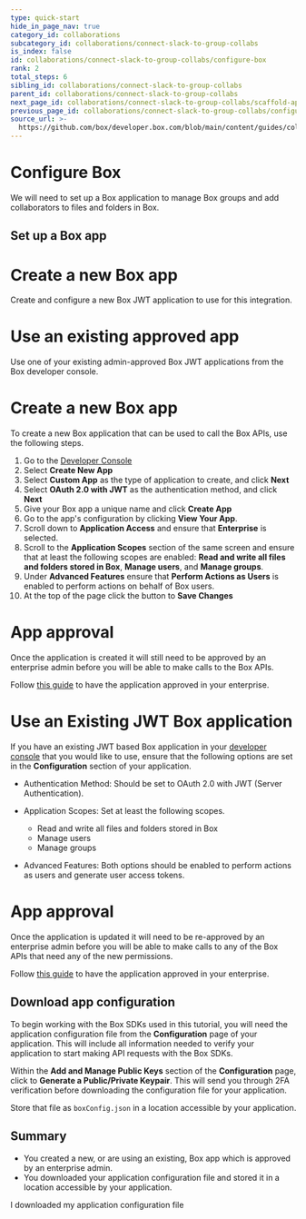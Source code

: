 ```yaml
---
type: quick-start
hide_in_page_nav: true
category_id: collaborations
subcategory_id: collaborations/connect-slack-to-group-collabs
is_index: false
id: collaborations/connect-slack-to-group-collabs/configure-box
rank: 2
total_steps: 6
sibling_id: collaborations/connect-slack-to-group-collabs
parent_id: collaborations/connect-slack-to-group-collabs
next_page_id: collaborations/connect-slack-to-group-collabs/scaffold-application-code
previous_page_id: collaborations/connect-slack-to-group-collabs/configure-slack
source_url: >-
  https://github.com/box/developer.box.com/blob/main/content/guides/collaborations/connect-slack-to-group-collabs/2-configure-box.md
---
```

# Configure Box

We will need to set up a Box application to manage Box groups and add
collaborators to files and folders in Box.

## Set up a Box app

<Grid columns='2'>

<Choose option='box.app_type' value='create_new' color='blue'>

# Create a new Box app

Create and configure a new Box JWT application to use for this integration.

</Choose>

<Choose option='box.app_type' value='use_own' color='blue'>

# Use an existing approved app

Use one of your existing admin-approved Box JWT applications from the Box
developer console.

</Choose>

</Grid>

<Choice option='box.app_type' value='create_new' color='none'>

# Create a new Box app

To create a new Box application that can be used to call the Box APIs, use
the following steps.

1. Go to the [Developer Console][devconsole]
2. Select **Create New App**
3. Select **Custom App** as the type of application to create, and click
   **Next**
4. Select **OAuth 2.0 with JWT** as the authentication method, and click
   **Next**
5. Give your Box app a unique name and click **Create App**
6. Go to the app's configuration by clicking **View Your App**.
7. Scroll down to **Application Access** and ensure that **Enterprise** is
   selected.
8. Scroll to the **Application Scopes** section of the same screen
   and ensure that at least the following scopes are enabled:
   **Read and write all files and folders stored in Box**, **Manage users**,
   and **Manage groups**.
9. Under **Advanced Features** ensure that **Perform Actions as Users** is
   enabled to perform actions on behalf of Box users.
10. At the top of the page click the button to **Save Changes**

<Message type='warning'>

# App approval

Once the application is created it will still need to be approved by an
enterprise admin before you will be able to make calls to the Box APIs.

Follow [this guide](g://authorization/custom-app-approval/) to have the
application approved in your enterprise.

</Message>

</Choice>

<Choice option='box.app_type' value='use_own' color='none'>

# Use an Existing JWT Box application

If you have an existing JWT based Box application in your
[developer console][devconsole] that you would like to use, ensure that the
following options are set in the **Configuration** section of your
application.

* Authentication Method: Should be set to OAuth 2.0 with JWT (Server
  Authentication).
* Application Scopes: Set at least the following scopes.
  * Read and write all files and folders stored in Box
  * Manage users
  * Manage groups
* Advanced Features: Both options should be enabled to
  perform actions as users and generate user access tokens.

  <Message type='warning'>

# App approval

Once the application is updated it will need to be re-approved by an
enterprise admin before you will be able to make calls to any of the Box
APIs that need any of the new permissions.

Follow [this guide](g://authorization/custom-app-approval/) to have the
application approved in your enterprise.

</Message>

</Choice>

## Download app configuration

To begin working with the Box SDKs used in this tutorial, you will need the
application configuration file from the **Configuration** page of your
application. This will include all information needed to verify your
application to start making API requests with the Box SDKs.

Within the **Add and Manage Public Keys** section of the **Configuration**
page, click to **Generate a Public/Private Keypair**. This will send you
through 2FA verification before downloading the configuration file for your
application.

Store that file as `boxConfig.json` in a location accessible by your
application.

## Summary

* You created a new, or are using an existing, Box app which is approved by an
  enterprise admin.
* You downloaded your application configuration file and stored it in a location
  accessible by your application.

<Observe option='box.app_type' value='use_own,create_new'>

<Next>

I downloaded my application configuration file

</Next>

</Observe>

[devconsole]: https://cloud.app.box.com/developers/console
